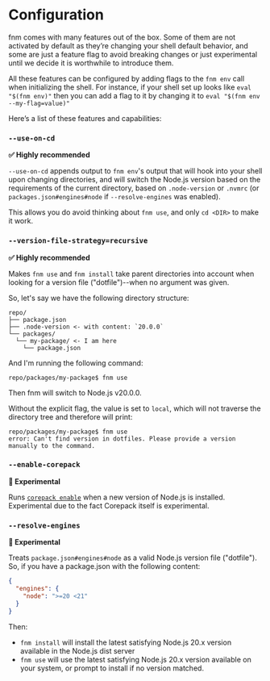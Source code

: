 # Configuration

fnm comes with many features out of the box. Some of them are not activated by default as they’re changing your shell default behavior, and some are just a feature flag to avoid breaking changes or just experimental until we decide it is worthwhile to introduce them.

All these features can be configured by adding flags to the `fnm env` call when initializing the shell. For instance, if your shell set up looks like `eval "$(fnm env)"` then you can add a flag to it by changing it to `eval "$(fnm env --my-flag=value)"`

Here’s a list of these features and capabilities:

### `--use-on-cd`

**✅ Highly recommended**

`--use-on-cd` appends output to `fnm env`'s output that will hook into your shell upon changing directories, and will switch the Node.js version based on the requirements of the current directory, based on `.node-version` or `.nvmrc` (or `packages.json#engines#node` if `--resolve-engines` was enabled).

This allows you do avoid thinking about `fnm use`, and only `cd <DIR>` to make it work.

### `--version-file-strategy=recursive`

**✅ Highly recommended**

Makes `fnm use` and `fnm install` take parent directories into account when looking for a version file ("dotfile")--when no argument was given.

So, let's say we have the following directory structure:

```
repo/
├── package.json
├── .node-version <- with content: `20.0.0`
└── packages/
  └── my-package/ <- I am here
    └── package.json
```

And I'm running the following command:

```sh-session
repo/packages/my-package$ fnm use
```

Then fnm will switch to Node.js v20.0.0.

Without the explicit flag, the value is set to `local`, which will not traverse the directory tree and therefore will print:

```sh-session
repo/packages/my-package$ fnm use
error: Can't find version in dotfiles. Please provide a version manually to the command.
```

### `--enable-corepack`

**🧪 Experimental**

Runs [`corepack enable`](https://nodejs.org/api/corepack.html#enabling-the-feature) when a new version of Node.js is installed. Experimental due to the fact Corepack itself is experimental.

### `--resolve-engines`

**🧪 Experimental**

Treats `package.json#engines#node` as a valid Node.js version file ("dotfile"). So, if you have a package.json with the following content:

```json
{
  "engines": {
    "node": ">=20 <21"
  }
}
```

Then:

- `fnm install` will install the latest satisfying Node.js 20.x version available in the Node.js dist server
- `fnm use` will use the latest satisfying Node.js 20.x version available on your system, or prompt to install if no version matched.
